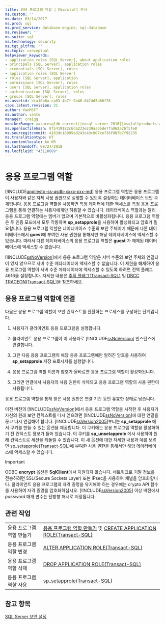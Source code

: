 ```yaml
---
title: 응용 프로그램 역할 | Microsoft 문서
ms.custom: ''
ms.date: 03/14/2017
ms.prod: sql
ms.prod_service: database-engine, sql-database
ms.reviewer: ''
ms.suite: sql
ms.technology: security
ms.tgt_pltfrm: ''
ms.topic: conceptual
helpviewer_keywords:
- application roles [SQL Server], about application roles
- principals [SQL Server], application roles
- credentials [SQL Server], roles
- application roles [SQL Server]
- roles [SQL Server], application
- permissions [SQL Server], roles
- users [SQL Server], application roles
- authentication [SQL Server], roles
- groups [SQL Server], roles
ms.assetid: dca18b8a-ca03-4b7f-9a46-8474d5b66f76
caps.latest.revision: 31
author: VanMSFT
ms.author: vanto
manager: craigg
monikerRange: =azuresqldb-current||>=sql-server-2016||=sqlallproducts-allversions||>=sql-server-linux-2017||=azuresqldb-mi-current
ms.openlocfilehash: 8f5419182c6da233e2d9aa55de7fa062a2bf5fe0
ms.sourcegitcommit: 4183dc18999ad243c40c907ce736f0b7b7f98235
ms.translationtype: HT
ms.contentlocale: ko-KR
ms.lasthandoff: 08/27/2018
ms.locfileid: "43110609"
---
```

# <a name="application-roles"></a>응용 프로그램 역할
[!INCLUDE[appliesto-ss-asdb-xxxx-xxx-md](../../../includes/appliesto-ss-asdb-xxxx-xxx-md.md)]
  응용 프로그램 역할은 응용 프로그램이 사용자와 같은 자체 사용 권한으로 실행할 수 있도록 설정하는 데이터베이스 보안 주체입니다. 응용 프로그램 역할을 사용하면 특정 데이터에 대한 액세스를 특정 응용 프로그램을 통해 연결하는 사용자에게만 허용할 수 있습니다. 데이터베이스 역할과는 달리 응용 프로그램 역할에는 멤버가 없으며 기본적으로 비활성화됩니다. 응용 프로그램 역할은 두 인증 모드에서 모두 작동하며 **sp_setapprole**을 사용하여 활성화되고 암호가 필요합니다. 응용 프로그램 역할은 데이터베이스 수준의 보안 주체이기 때문에 다른 데이터베이스에서 **guest**에 부여한 사용 권한을 통해서만 해당 데이터베이스에 액세스할 수 있습니다. 따라서 다른 데이터베이스의 응용 프로그램 역할은 **guest** 가 해제된 데이터베이스에 액세스할 수 없습니다.  
  
 [!INCLUDE[ssNoVersion](../../../includes/ssnoversion-md.md)]에서 응용 프로그램 역할은 서버 수준의 보안 주체와 연결되어 있지 않으므로 서버 수준 메타데이터에 액세스할 수 없습니다. 이 제한을 해제하여 응용 프로그램 역할이 서버 수준 메타데이터에 액세스할 수 있도록 하려면 전역 플래그 4616을 설정합니다. 자세한 내용은 [추적 플래그&#40;Transact-SQL&#41;](../../../t-sql/database-console-commands/dbcc-traceon-trace-flags-transact-sql.md) 및 [DBCC TRACEON&#40;Transact-SQL&#41;](../../../t-sql/database-console-commands/dbcc-traceon-transact-sql.md)을 참조하세요.  
  
## <a name="connecting-with-an-application-role"></a>응용 프로그램 역할에 연결  
 다음은 응용 프로그램 역할이 보안 컨텍스트를 전환하는 프로세스를 구성하는 단계입니다.  
  
1.  사용자가 클라이언트 응용 프로그램을 실행합니다.  
  
2.  클라이언트 응용 프로그램이 이 사용자로 [!INCLUDE[ssNoVersion](../../../includes/ssnoversion-md.md)] 인스턴스에 연결합니다.  
  
3.  그런 다음 응용 프로그램이 해당 응용 프로그램에만 알려진 암호를 사용하여 **sp_setapprole** 저장 프로시저를 실행합니다.  
  
4.  응용 프로그램 역할 이름과 암호가 올바르면 응용 프로그램 역할이 활성화됩니다.  
  
5.  그러면 연결에서 사용자의 사용 권한이 삭제되고 응용 프로그램 역할의 사용 권한이 사용됩니다.  
  
 응용 프로그램 역할을 통해 얻은 사용 권한은 연결 기간 동안 유효한 상태로 남습니다.  
  
 이전 버전의 [!INCLUDE[ssNoVersion](../../../includes/ssnoversion-md.md)]에서 응용 프로그램 역할을 시작한 후 사용자가 자신의 원래 보안 컨텍스트를 다시 얻으려면 [!INCLUDE[ssNoVersion](../../../includes/ssnoversion-md.md)]에 대한 연결을 끊고 다시 연결해야 합니다. [!INCLUDE[ssVersion2005](../../../includes/ssversion2005-md.md)]부터는 **sp_setapprole** 에서 쿠키를 만들 수 있는 옵션을 제공합니다. 이 쿠키에는 응용 프로그램 역할을 활성화하기 전 컨텍스트 정보가 들어 있습니다. 이 쿠키를 **sp_unsetapprole** 에서 사용하여 원래 컨텍스트로 세션을 되돌릴 수 있습니다. 이 새 옵션에 대한 자세한 내용과 예를 보려면 [sp_setapprole&#40;Transact-SQL&#41;](../../../relational-databases/system-stored-procedures/sp-setapprole-transact-sql.md)에 부여한 사용 권한을 통해서만 해당 데이터베이스에 액세스할 수 있습니다.  
  
> [!IMPORTANT]  
>  ODBC **encrypt** 옵션은 **SqlClient**에서 지원되지 않습니다. 네트워크로 기밀 정보를 전송하려면 SSL(Secure Sockets Layer) 또는 IPsec을 사용하여 채널을 암호화합니다. 클라이언트 응용 프로그램의 자격 증명을 유지해야 하는 경우에는 crypto API 함수를 사용하여 자격 증명을 암호화하십시오. [!INCLUDE[ssVersion2005](../../../includes/ssversion2005-md.md)] 이상 버전에서 *password* 매개 변수는 단방향 해시로 저장됩니다.  
  
## <a name="related-tasks"></a>관련 작업  
  
|||  
|-|-|  
|응용 프로그램 역할 만들기|[응용 프로그램 역할 만들기](../../../relational-databases/security/authentication-access/create-an-application-role.md) 및 [CREATE APPLICATION ROLE&#40;Transact-SQL&#41;](../../../t-sql/statements/create-application-role-transact-sql.md)|  
|응용 프로그램 역할 변경|[ALTER APPLICATION ROLE&#40;Transact-SQL&#41;](../../../t-sql/statements/alter-application-role-transact-sql.md)|  
|응용 프로그램 역할 삭제|[DROP APPLICATION ROLE&#40;Transact-SQL&#41;](../../../t-sql/statements/drop-application-role-transact-sql.md)|  
|응용 프로그램 역할 사용|[sp_setapprole&#40;Transact-SQL&#41;](../../../relational-databases/system-stored-procedures/sp-setapprole-transact-sql.md)|  
  
## <a name="see-also"></a>참고 항목  
 [SQL Server 보안 설정](../../../relational-databases/security/securing-sql-server.md)  
  
  
